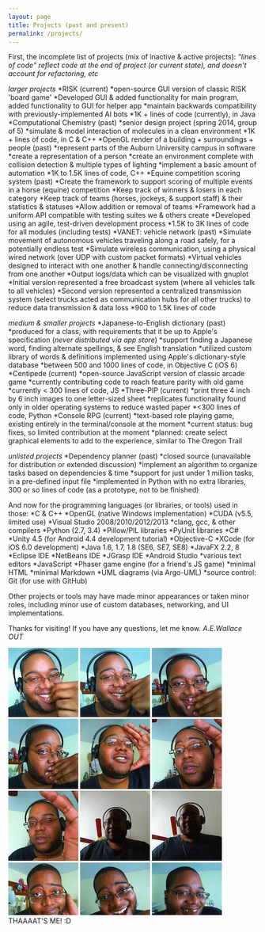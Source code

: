 ```yaml
---
layout: page
title: Projects (past and present)
permalink: /projects/
---
```

First, the incomplete list of projects (mix of inactive & active projects):
_"lines of code" reflect code at the end of project (or current state), and doesn't account for refactoring, etc_

_larger projects_
*RISK (current)
  *open-source GUI version of classic RISK 'board game'
  *Developed GUI & added functionality for main program, added functionality to GUI for helper app
  *maintain backwards compatibility with previously-implemented AI bots
  *1K + lines of code (currently), in Java
*Computational Chemistry (past)
  *senior design project (spring 2014, group of 5)
  *simulate & model interaction of molecules in a clean environment
  *1K + lines of code, in C & C++
*OpenGL render of a building + surroundings + people (past)
  *represent parts of the Auburn University campus in software
  *create a representation of a person
  *create an environment complete with collision detection & multiple types of lighting
  *implement a basic amount of automation
  *1K to 1.5K lines of code, C++
*Equine competition scoring system (past)
  *Create the framework to support scoring of multiple events in a horse (equine) competition
  *Keep track of winners & losers in each category
  *Keep track of teams (horses, jockeys, & support staff) & their statistics & statuses
  *Allow addition or removal of teams
  *Framework had a uniform API compatible with testing suites we & others create
  *Developed using an agile, test-driven development process
  *1.5K to 3K lines of code for all modules (including tests)
*VANET: vehicle network (past)
  *Simulate movement of autonomous vehicles traveling along a road safely, for a potentially endless test
  *Simulate wireless communication, using a physical wired network (over UDP with custom packet formats)
  *Virtual vehicles designed to interact with one another & handle connecting/disconnecting from one another
  *Output logs/data which can be visualized with gnuplot
  *Initial version represented a free broadcast system (where all vehicles talk to all vehicles)
  *Second version represented a centralized transmission system (select trucks acted as communication hubs for all other trucks) to reduce data transmission & data loss
  *900 to 1.5K lines of code
  
_medium & smaller projects_
*Japanese-to-English dictionary (past)
  *produced for a class, with requirements that it be up to Apple's specification (_never distributed via app store_)
  *support finding a Japanese word, finding alternate spellings, & see English translation
  *utilized custom library of words & definitions implemented using Apple's dictionary-style database
  *between 500 and 1000 lines of code, in Objective C (iOS 6)
*Centipede (current)
  *open-source JavaScript version of classic arcade game
  *currently contributing code to reach feature parity with old game
  *currently < 300 lines of code, JS
*Three-PIP (current)
  *print three 4 inch by 6 inch images to one letter-sized sheet
  *replicates functionality found only in older operating systems to reduce wasted paper
  *<300 lines of code, Python
*Console RPG (current)
  *text-based role playing game, existing entirely in the terminal/console at the moment
  *current status: bug fixes, so limited contribution at the moment
  *planned: create select graphical elements to add to the experience, similar to The Oregon Trail
  
_unlisted projects_
*Dependency planner (past)
  *closed source (unavailable for distribution or extended discussion)
  *implement an algorithm to organize tasks based on dependencies & time
  *support for just under 1 million tasks, in a pre-defined input file
  *implemented in Python with no extra libraries, 300 or so lines of code (as a prototype, not to be finished)


And now for the programming languages (or libraries, or tools) used in those:
*C & C++
  *OpenGL (native Windows implementation)
  *CUDA (v5.5, limited use)
  *Visual Studio 2008/2010/2012/2013
  *clang, gcc, & other compilers
*Python (2.7, 3.4)
  *Pillow/PIL libraries
  *PyUnit libraries
*C#
  *Unity 4.5 (for Android 4.4 development tutorial)
*Objective-C
  *XCode (for iOS 6.0 development)
*Java 1.6, 1.7, 1.8 (SE6, SE7, SE8)
  *JavaFX 2.2, 8
  *Eclipse IDE
  *NetBeans IDE
  *JGrasp IDE
  *Android Studio
  *various text editors
*JavaScript
  *Phaser game engine (for a friend's JS game)
*minimal HTML
*minimal Markdown
*UML diagrams (via Argo-UML)
*source control: Git (for use with GitHub)

Other projects or tools may have made minor appearances or taken minor roles, including minor use of custom databases, networking, and UI implementations.

Thanks for visiting! If you have any questions, let me know.
*A.E.Wallace OUT*

![bundle of adorable 2](/images/me0.jpg)
THAAAAT'S ME! :D

